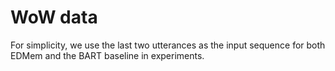 # WoW data

For simplicity, we use the last two utterances as the input sequence for both EDMem and the BART baseline in experiments.